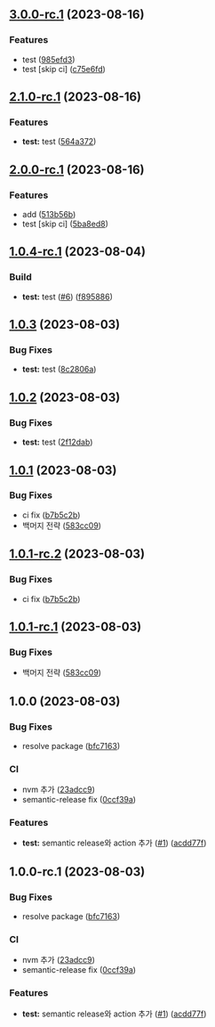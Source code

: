 ## [3.0.0-rc.1](https://github.com/0816i/semantic-release-test/compare/v2.1.0-rc.1...v3.0.0-rc.1) (2023-08-16)


### Features

* test ([985efd3](https://github.com/0816i/semantic-release-test/commit/985efd331d08a9906301a86fd5a68db8c0612284))
* test [skip ci] ([c75e6fd](https://github.com/0816i/semantic-release-test/commit/c75e6fda75413f4535a001022936b8d908f5f4fe))

## [2.1.0-rc.1](https://github.com/0816i/semantic-release-test/compare/v2.0.1...v2.1.0-rc.1) (2023-08-16)


### Features

* **test:** test ([564a372](https://github.com/0816i/semantic-release-test/commit/564a3724c5b74ddbe8008d8595f5697bd55072a3))

## [2.0.0-rc.1](https://github.com/0816i/semantic-release-test/compare/v1.0.4-rc.1...v2.0.0-rc.1) (2023-08-16)


### Features

* add ([513b56b](https://github.com/0816i/semantic-release-test/commit/513b56b9f036a736df2d9581305ee38e3ef6ca89))
* test [skip ci] ([5ba8ed8](https://github.com/0816i/semantic-release-test/commit/5ba8ed817c23d02c85dff91f4ec9ac192953b357))

## [1.0.4-rc.1](https://github.com/0816i/semantic-release-test/compare/v1.0.3...v1.0.4-rc.1) (2023-08-04)


### Build

* **test:** test ([#6](https://github.com/0816i/semantic-release-test/issues/6)) ([f895886](https://github.com/0816i/semantic-release-test/commit/f8958867ce201ce51e9ee1e217b2f90a7dc9cc53))

## [1.0.3](https://github.com/0816i/semantic-release-test/compare/v1.0.2...v1.0.3) (2023-08-03)


### Bug Fixes

* **test:** test ([8c2806a](https://github.com/0816i/semantic-release-test/commit/8c2806a8b5d8c3d8119010a800f1f6999e53cb9b))

## [1.0.2](https://github.com/0816i/semantic-release-test/compare/v1.0.1...v1.0.2) (2023-08-03)


### Bug Fixes

* **test:** test ([2f12dab](https://github.com/0816i/semantic-release-test/commit/2f12dab7a68b20230f8c66d27d8bda9479a0fd0f))

## [1.0.1](https://github.com/0816i/semantic-release-test/compare/v1.0.0...v1.0.1) (2023-08-03)


### Bug Fixes

* ci fix ([b7b5c2b](https://github.com/0816i/semantic-release-test/commit/b7b5c2be5ac07bdb6906f3486c0a935cfa1f8e95))
* 백머지 전략 ([583cc09](https://github.com/0816i/semantic-release-test/commit/583cc09ad38339edd1500ed7fe72ff1a83ff60db))

## [1.0.1-rc.2](https://github.com/0816i/semantic-release-test/compare/v1.0.1-rc.1...v1.0.1-rc.2) (2023-08-03)


### Bug Fixes

* ci fix ([b7b5c2b](https://github.com/0816i/semantic-release-test/commit/b7b5c2be5ac07bdb6906f3486c0a935cfa1f8e95))

## [1.0.1-rc.1](https://github.com/0816i/semantic-release-test/compare/v1.0.0...v1.0.1-rc.1) (2023-08-03)


### Bug Fixes

* 백머지 전략 ([583cc09](https://github.com/0816i/semantic-release-test/commit/583cc09ad38339edd1500ed7fe72ff1a83ff60db))

## 1.0.0 (2023-08-03)


### Bug Fixes

* resolve package ([bfc7163](https://github.com/0816i/semantic-release-test/commit/bfc71634ddb8d5684a45eb645810c3d98f5877a1))


### CI

* nvm 추가 ([23adcc9](https://github.com/0816i/semantic-release-test/commit/23adcc956510031273e77501e40327b73306fdea))
* semantic-release fix ([0ccf39a](https://github.com/0816i/semantic-release-test/commit/0ccf39a24fb2a914418aa6ea7604511429f39fbd))


### Features

* **test:** semantic release와 action 추가 ([#1](https://github.com/0816i/semantic-release-test/issues/1)) ([acdd77f](https://github.com/0816i/semantic-release-test/commit/acdd77fb0ce198e897f7ec22ee395910542826f2))

## 1.0.0-rc.1 (2023-08-03)


### Bug Fixes

* resolve package ([bfc7163](https://github.com/0816i/semantic-release-test/commit/bfc71634ddb8d5684a45eb645810c3d98f5877a1))


### CI

* nvm 추가 ([23adcc9](https://github.com/0816i/semantic-release-test/commit/23adcc956510031273e77501e40327b73306fdea))
* semantic-release fix ([0ccf39a](https://github.com/0816i/semantic-release-test/commit/0ccf39a24fb2a914418aa6ea7604511429f39fbd))


### Features

* **test:** semantic release와 action 추가 ([#1](https://github.com/0816i/semantic-release-test/issues/1)) ([acdd77f](https://github.com/0816i/semantic-release-test/commit/acdd77fb0ce198e897f7ec22ee395910542826f2))
